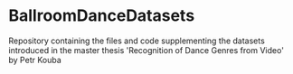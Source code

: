 # BallroomDanceDatasets
Repository containing the files and code supplementing the datasets introduced in the master thesis 'Recognition of Dance Genres from Video' by Petr Kouba
